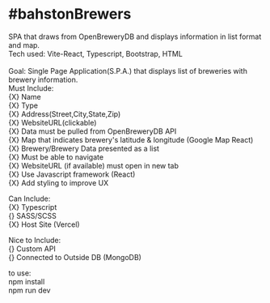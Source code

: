# #bahstonBrewers
SPA that draws from OpenBreweryDB and displays information in list format and map.<br/>
Tech used: Vite-React, Typescript, Bootstrap, HTML<br/>
<br/>
Goal: Single Page Application(S.P.A.) that displays list of breweries with brewery information.<br/>
Must Include:<br/>
{X} Name<br/>
{X} Type<br/>
{X} Address(Street,City,State,Zip)<br/>
{X} WebsiteURL(clickable)<br/>
{X} Data must be pulled from OpenBreweryDB API<br/>
{X} Map that indicates brewery's latitude & longitude (Google Map React)<br/>
{X} Brewery/Brewery Data presented as a list<br/>
{X} Must be able to navigate<br/>
{X} WebsiteURL (if available) must open in new tab<br/>
{X} Use Javascript framework (React)<br/>
{X} Add styling to improve UX <br/>

Can Include:<br/>
{X} Typescript<br/>
{} SASS/SCSS<br/>
{X} Host Site (Vercel)<br/>

Nice to Include:<br/>
{} Custom API<br/>
{} Connected to Outside DB (MongoDB)<br/>

to use:<br/>
npm install<br/>
npm run dev<br/>

